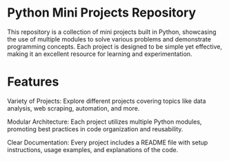 # Python Mini Projects Repository

This repository is a collection of mini projects built in Python, showcasing the use of multiple modules to solve various problems and demonstrate programming concepts. Each project is designed to be simple yet effective, making it an excellent resource for learning and experimentation.

# Features

Variety of Projects: Explore different projects covering topics like data analysis, web scraping, automation, and more.
 
Modular Architecture: Each project utilizes multiple Python modules, promoting best practices in code organization and reusability.

Clear Documentation: Every project includes a README file with setup instructions, usage examples, and explanations of the code.
